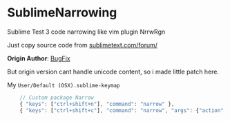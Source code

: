 # SublimeNarrowing
Sublime Test 3 code narrowing like vim plugin NrrwRgn

Just copy source code from [sublimetext.com/forum/](https://www.sublimetext.com/forum/viewtopic.php?f=3&t=17077)

**Origin Author**: [BugFix](https://www.sublimetext.com/forum/memberlist.php?mode=viewprofile&u=12395)

But origin version cant handle unicode content, so i made little patch here.

My `User/Default (OSX).sublime-keymap`
```javascript
    // Custom package Narrow
    { "keys": ["ctrl+shift+n"], "command": "narrow" },
    { "keys": ["ctrl+shift+c"], "command": "narrow", "args": {"action": "replace"} },
```
